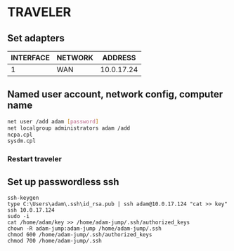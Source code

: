 # TRAVELER

## Set adapters
| INTERFACE | NETWORK | ADDRESS         |
|-----------|---------|-----------------|
| 1         | WAN     | 10.0.17.24      |

## Named user account, network config, computer name
```bash
net user /add adam [password]
net localgroup administrators adam /add
ncpa.cpl
sysdm.cpl
```
### Restart traveler
## Set up passwordless ssh
```
ssh-keygen
type C:\Users\adam\.ssh\id_rsa.pub | ssh adam@10.0.17.124 "cat >> key"
ssh 10.0.17.124
sudo -i
cat /home/adam/key >> /home/adam-jump/.ssh/authorized_keys
chown -R adam-jump:adam-jump /home/adam-jump/.ssh
chmod 600 /home/adam-jump/.ssh/authorized_keys
chmod 700 /home/adam-jump/.ssh
```

